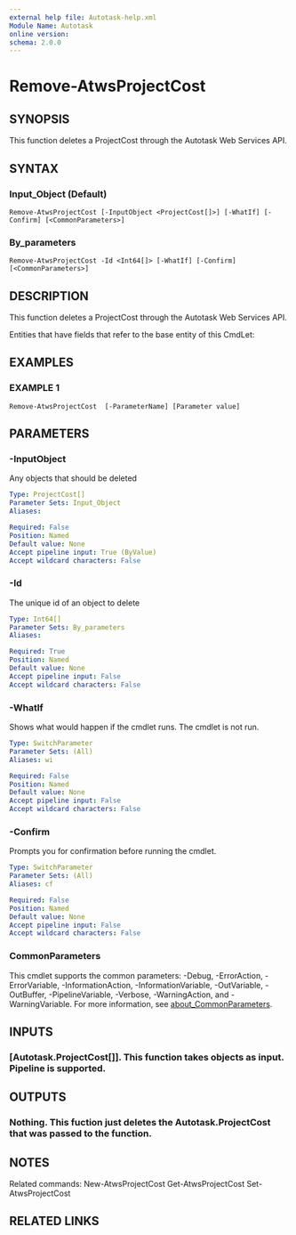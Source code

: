 ```yaml
---
external help file: Autotask-help.xml
Module Name: Autotask
online version:
schema: 2.0.0
---
```


# Remove-AtwsProjectCost

## SYNOPSIS
This function deletes a ProjectCost through the Autotask Web Services API.

## SYNTAX

### Input_Object (Default)
```
Remove-AtwsProjectCost [-InputObject <ProjectCost[]>] [-WhatIf] [-Confirm] [<CommonParameters>]
```

### By_parameters
```
Remove-AtwsProjectCost -Id <Int64[]> [-WhatIf] [-Confirm] [<CommonParameters>]
```

## DESCRIPTION
This function deletes a ProjectCost through the Autotask Web Services API.

Entities that have fields that refer to the base entity of this CmdLet:

## EXAMPLES

### EXAMPLE 1
```
Remove-AtwsProjectCost  [-ParameterName] [Parameter value]
```

## PARAMETERS

### -InputObject
Any objects that should be deleted

```yaml
Type: ProjectCost[]
Parameter Sets: Input_Object
Aliases:

Required: False
Position: Named
Default value: None
Accept pipeline input: True (ByValue)
Accept wildcard characters: False
```

### -Id
The unique id of an object to delete

```yaml
Type: Int64[]
Parameter Sets: By_parameters
Aliases:

Required: True
Position: Named
Default value: None
Accept pipeline input: False
Accept wildcard characters: False
```

### -WhatIf
Shows what would happen if the cmdlet runs.
The cmdlet is not run.

```yaml
Type: SwitchParameter
Parameter Sets: (All)
Aliases: wi

Required: False
Position: Named
Default value: None
Accept pipeline input: False
Accept wildcard characters: False
```

### -Confirm
Prompts you for confirmation before running the cmdlet.

```yaml
Type: SwitchParameter
Parameter Sets: (All)
Aliases: cf

Required: False
Position: Named
Default value: None
Accept pipeline input: False
Accept wildcard characters: False
```

### CommonParameters
This cmdlet supports the common parameters: -Debug, -ErrorAction, -ErrorVariable, -InformationAction, -InformationVariable, -OutVariable, -OutBuffer, -PipelineVariable, -Verbose, -WarningAction, and -WarningVariable. For more information, see [about_CommonParameters](http://go.microsoft.com/fwlink/?LinkID=113216).

## INPUTS

### [Autotask.ProjectCost[]]. This function takes objects as input. Pipeline is supported.
## OUTPUTS

### Nothing. This fuction just deletes the Autotask.ProjectCost that was passed to the function.
## NOTES
Related commands:
New-AtwsProjectCost
 Get-AtwsProjectCost
 Set-AtwsProjectCost

## RELATED LINKS
